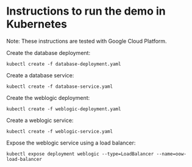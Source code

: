 # Instructions to run the demo in Kubernetes

Note: These instructions are tested with Google Cloud Platform. 

Create the database deployment:

```
kubectl create -f database-deployment.yaml
```

Create a database service: 

```
kubectl create -f database-service.yaml
```

Create the weblogic deployment:

```
kubectl create -f weblogic-deployment.yaml
```

Create a weblogic service:

```
kubectl create -f weblogic-service.yaml
```

Expose the weblogic service using a load balancer:

```
kubectl expose deployment weblogic --type=LoadBalancer --name=oow-load-balancer
```

